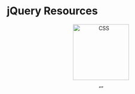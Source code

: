 # jQuery Resources

<div align="center">
		<img width="150" src="https://www.google.com/url?sa=i&url=https%3A%2F%2Fwww.webdesignerdepot.com%2F2019%2F07%2Fshould-you-be-using-jquery-3%2F&psig=AOvVaw2UbKg7_L6mm4POXSBBwrUO&ust=1608044798539000&source=images&cd=vfe&ved=0CAIQjRxqFwoTCMjos-zfze0CFQAAAAAdAAAAABAD" alt="CSS">
	</div>
<div align="center">

“”

</div>